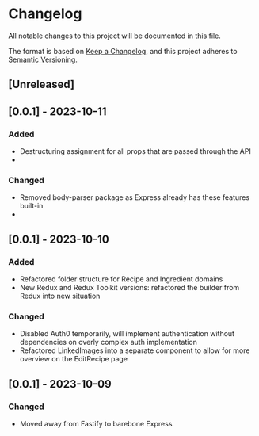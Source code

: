 # Changelog

All notable changes to this project will be documented in this file.

The format is based on [Keep a Changelog](https://keepachangelog.com/en/1.0.0/),
and this project adheres to [Semantic Versioning](https://semver.org/spec/v2.0.0.html).

## [Unreleased]

## [0.0.1] - 2023-10-11

### Added

- Destructuring assignment for all props that are passed through the API
- 

### Changed

- Removed body-parser package as Express already has these features built-in
-

## [0.0.1] - 2023-10-10

### Added

- Refactored folder structure for Recipe and Ingredient domains
- New Redux and Redux Toolkit versions: refactored the builder from Redux into new situation

### Changed

- Disabled Auth0 temporarily, will implement authentication without dependencies on overly complex auth implementation
- Refactored LinkedImages into a separate component to allow for more overview on the EditRecipe page

## [0.0.1] - 2023-10-09

### Changed

- Moved away from Fastify to barebone Express
